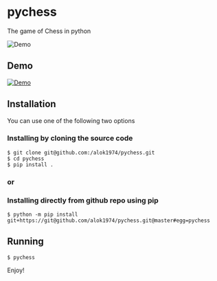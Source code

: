 # pychess

The game of Chess in python

![Demo](pychess.gif)

## Demo

[![Demo](demo.gif)](https://youtu.be/sE_knceX_E4)

## Installation

You can use one of the following two options

### Installing by cloning the source code

```
$ git clone git@github.com:/alok1974/pychess.git
$ cd pychess
$ pip install .
```

### or

### Installing directly from github repo using pip
```
$ python -m pip install git+https://git@github.com/alok1974/pychess.git@master#egg=pychess
```

## Running
```
$ pychess
```

Enjoy!
